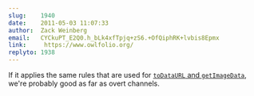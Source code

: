 ```yaml
---
slug:    1940
date:    2011-05-03 11:07:33
author:  Zack Weinberg
email:   CYCkuPT_E2Q0.h_bLk4xfTpjq+zS6.+OfQiphRK+lvbis8Epmx
link:     https://www.owlfolio.org/
replyto: 1938
---
```


If it applies the same rules that are used for <a
href="https://html.spec.whatwg.org/multipage/scripting.html#security-with-canvas-elements"><code>toDataURL</code> and
<code>getImageData</code></a>, we're probably good as far as overt
channels.
